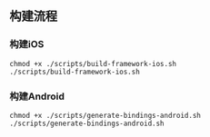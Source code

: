 ## 构建流程
### 构建iOS
```shell
chmod +x ./scripts/build-framework-ios.sh
./scripts/build-framework-ios.sh
```

### 构建Android
```shell
chmod +x ./scripts/generate-bindings-android.sh
./scripts/generate-bindings-android.sh
```
